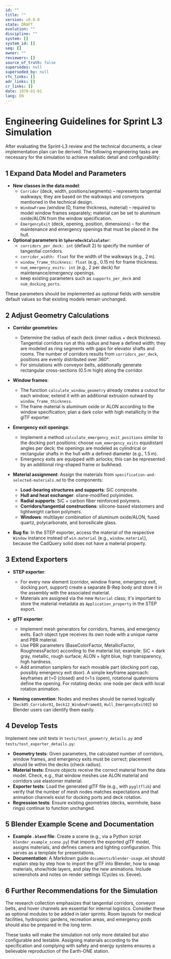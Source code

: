 ```yaml
---
id: ""
title: ""
version: v0.0.0
state: DRAFT
evolution: ""
discipline: ""
system: []
system_id: []
seq: []
owner: ""
reviewers: []
source_of_truth: false
supersedes: null
superseded_by: null
rfc_links: []
adr_links: []
cr_links: []
date: 1970-01-01
lang: EN
---
```


# Engineering Guidelines for Sprint L3 Simulation

After evaluating the Sprint-L3 review and the technical documents, a clear implementation plan can be derived. The following engineering tasks are necessary for the simulation to achieve realistic detail and configurability:

## 1 Expand Data Model and Parameters

* **New classes in the data model**:
  * `Corridor` (deck, width, positions/segments) – represents tangential walkways; they are based on the walkways and conveyors mentioned in the technical design.
  * `WindowFrame` (window ID, frame thickness, material) – required to model window frames separately; material can be set to aluminum oxide/ALON from the window specification.
  * `EmergencyExit` (deck, opening, position, dimensions) – for the maintenance and emergency openings that must be placed in the hull.
* **Optional parameters in `SphereDeckCalculator`**:
  * `corridors_per_deck: int` (default 2) to specify the number of tangential corridors.
  * `corridor_width: float` for the width of the walkways (e.g., 2 m).
  * `window_frame_thickness: float` (e.g., 0.15 m) for frame thickness.
  * `num_emergency_exits: int` (e.g., 2 per deck) for maintenance/emergency openings.
  * keep existing parameters such as `supports_per_deck` and `num_docking_ports`.

These parameters should be implemented as optional fields with sensible default values so that existing models remain unchanged.

## 2 Adjust Geometry Calculations

* **Corridor geometries**:
  * Determine the radius of each deck (inner radius + deck thickness). Tangential corridors run at this radius and have a defined width; they are modeled as ring segments with gaps for elevator shafts and rooms. The number of corridors results from `corridors_per_deck`, positions are evenly distributed over 360°.
  * For simulations with conveyor belts, additionally generate rectangular cross-sections (0.5 m high) along the corridor.

* **Window frames**:
  * The function `calculate_window_geometry` already creates a cutout for each window; extend it with an additional extrusion outward by `window_frame_thickness`.
  * The frame material is aluminum oxide or ALON according to the window specification; plan a dark color with high metallicity in the glTF exporter.

* **Emergency exit openings**:
  * Implement a method `calculate_emergency_exit_positions` similar to the docking port positions: choose `num_emergency_exits` equidistant angles per deck; the openings are modeled as cylindrical or rectangular shafts in the hull with a defined diameter (e.g., 1.5 m).
  * Emergency exits are equipped with airlocks; this can be represented by an additional ring-shaped frame or bulkhead.

* **Material assignment**: Assign the materials from `specification-and-selected-materials.md` to the components:
  * **Load-bearing structures and supports**: SiC composite.
  * **Hull and heat exchanger**: silane-modified polyimides.
  * **Radial supports**: SiC + carbon fiber reinforced polymers.
  * **Corridors/tangential constructions**: silicone-based elastomers and lightweight carbon polymers.
  * **Windows**: multilayer combination of aluminum oxide/ALON, fused quartz, polycarbonate, and borosilicate glass.

* **Bug fix**: In the STEP exporter, access the material of the respective `Window` instance instead of `win.material` (e.g., `window.material`), because the CadQuery solid does not have a material property.

## 3 Extend Exporters

* **STEP exporter**:
  * For every new element (corridor, window frame, emergency exit, docking port, support) create a separate B-Rep body and store it in the assembly with the associated material.
  * Materials are assigned via the new `Material` class; it's important to store the material metadata as `Application_property` in the STEP export.

* **glTF exporter**:
  * Implement mesh generators for corridors, frames, and emergency exits. Each object type receives its own node with a unique name and PBR material.
  * Use PBR parameters (BaseColorFactor, MetallicFactor, RoughnessFactor) according to the material list; example: SiC = dark gray, metallic, rough surface; ALON = light blue, high transparency, high hardness.
  * Add animation samplers for each movable part (docking port cap, possibly emergency exit door). A simple keyframe approach: keyframes at t=0 (closed) and t=1 s (open), rotational quaternions define the opening. For rotating decks: one node per deck with local rotation animation.

* **Naming convention**: Nodes and meshes should be named logically (`Deck05_Corridor01`, `Deck12_WindowFrame03`, `Hull_EmergencyExit02`) so Blender users can identify them easily.

## 4 Develop Tests

Implement new unit tests in `tests/test_geometry_details.py` and `tests/test_exporter_details.py`:

* **Geometry tests**: Given parameters, the calculated number of corridors, window frames, and emergency exits must be correct; placement should lie within the decks (check radius).
* **Material tests**: Ensure objects receive the correct material from the data model. Check, e.g., that window meshes use ALON material and corridors use elastomer material.
* **Exporter tests**: Load the generated glTF file (e.g., with `pygltflib`) and verify that the number of mesh nodes matches expectations and that animation channels exist for docking ports and deck rotation.
* **Regression tests**: Ensure existing geometries (decks, wormhole, base rings) continue to function unchanged.

## 5 Blender Example Scene and Documentation

* **Example `.blend` file**: Create a scene (e.g., via a Python script `blender_example_scene.py`) that imports the exported glTF model, assigns materials, and defines camera and lighting configuration. This serves as a template for presentations.
* **Documentation**: A Markdown guide `documents/blender-usage.md` should explain step by step how to import the glTF into Blender, how to swap materials, show/hide layers, and play the new animations. Include screenshots and notes on render settings (Cycles vs. Eevee).

## 6 Further Recommendations for the Simulation

The research collection emphasizes that tangential corridors, conveyor belts, and hover channels are essential for internal logistics. Consider these as optional modules to be added in later sprints. Room layouts for medical facilities, hydroponic gardens, recreation areas, and emergency pods should also be prepared in the long term.

These tasks will make the simulation not only more detailed but also configurable and testable. Assigning materials according to the specification and complying with safety and energy systems ensures a believable reproduction of the Earth-ONE station.
